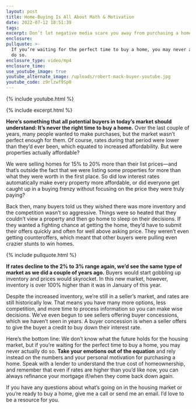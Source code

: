 ```yaml
---
layout: post
title: Home-Buying Is All About Math & Motivation
date: 2022-07-12 18:51:39
tags:
excerpt: Don’t let negative media scare you away from purchasing a home.
enclosure:
pullquote: >-
  If you’re waiting for the perfect time to buy a home, you may never actually
  do so.
enclosure_type: video/mp4
enclosure_time:
use_youtube_image: true
youtube_alternate_image: /uploads/robert-mack-buyer-youtube.jpg
youtube_code: z9rlzwf9Sp0
---
```

{% include youtube.html %}

{% include excerpt.html %}

**Here’s something that all potential buyers in today’s market should understand: It’s never the right time to buy a home.** Over the last couple of years, many people wanted to make purchases, but the market wasn’t perfect enough for them. Of course, rates during that period were lower than they’d ever been, which equated to increased affordability. But were properties actually affordable?

We were selling homes for 15% to 20% more than their list prices—and that’s outside the fact that we were listing some properties for more than what they were worth in the first place. So did low interest rates automatically make every property more affordable, or did everyone get caught up in a buying frenzy without focusing on the price they were truly paying?

Back then, many buyers told us they wished there was more inventory and the competition wasn’t so aggressive. Things were so heated that they couldn’t view a property and then go home to sleep on their decisions. If they wanted a fighting chance at getting the home, they’d have to submit their offers quickly and often for well above asking price. They weren’t even getting counteroffers, which meant that other buyers were pulling even crazier stunts to win homes.

{% include pullquote.html %}

**If rates decline to the 2% to 3% range again, we’d see the same type of market as we did a couple of years ago.** Buyers would start gobbling up inventory and prices would skyrocket. In this new market, however, inventory is over 100% higher than it was in January of this year.

Despite the increased inventory, we’re still in a seller’s market, and rates are still historically low. That means you have many more options, less competition, and more time to process information so you can make wise decisions. We’ve even begun to see sellers offering buyer concessions, which we haven’t seen in years. A buyer concession is when a seller offers to give the buyer a credit to buy down their interest rate.

Here’s the bottom line: We don’t know what the future holds for the housing market, but if you’re waiting for the perfect time to buy a home, you may never actually do so. **Take your emotions out of the equation** and rely instead on the numbers and your personal motivation for purchasing a home. Speak with a lender to understand the true cost of homeownership, and remember that even if rates are higher than you’d like now, you can always refinance your mortgage if/when they come back down again.

If you have any questions about what’s going on in the housing market or you’re ready to buy a home, give me a call or send me an email. I’d love to be a resource for you.
